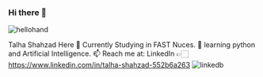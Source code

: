 ### Hi there 👋
![hellohand](https://github.com/talha-shahzad/talha-shahzad/assets/123324616/baf74405-8dd2-4154-823c-e3c54158620f)

Talha Shahzad Here
🔭 Currently Studying in FAST Nuces.
🌱 learning python and Artificial Intelligence.
📫  Reach me at: LinkedIn 👉🏻 https://www.linkedin.com/in/talha-shahzad-552b6a263
![linkedb](https://github.com/talha-shahzad/talha-shahzad/assets/123324616/011d7c9f-31e1-449e-bcf8-894c48fe8aa3)


<!--
**talha-shahzad/talha-shahzad** is a ✨ _special_ ✨ repository because its `README.md` (this file) appears on your GitHub profile.

Here are some ideas to get you started:


- 👯 I’m looking to collaborate on ...
- 🤔 I’m looking for help with ...
- 💬 Ask me about ...
- 😄 Pronouns: ...
- ⚡ Fun fact: ...
-->

